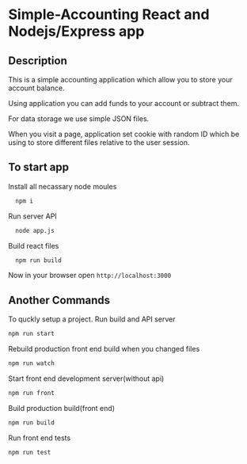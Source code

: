 # Simple-Accounting React and Nodejs/Express app

## Description
This is a simple accounting application which allow you to store your account balance.

Using application you can add funds to your account or subtract them.

For data storage we use simple JSON files.

When you visit a page, application set cookie with random ID which be using to store different files relative to the user session.

## To start app

Install all necassary node moules
```sh
  npm i
```
Run server API
```sh
  node app.js
```
Build react files
```sh
  npm run build
```

Now in your browser open `http://localhost:3000`

## Another Commands

To quckly setup a project. Run build and API server
```sh
npm run start
```
Rebuild production front end build when you changed files
```sh
npm run watch
```
Start front end development server(without api)
```sh
npm run front
```
Build production build(front end)
```sh
npm run build
```
Run front end tests
```sh
npm run test
```


